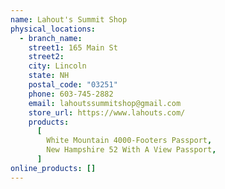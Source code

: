 ```yaml
---
name: Lahout's Summit Shop
physical_locations:
  - branch_name:
    street1: 165 Main St
    street2:
    city: Lincoln
    state: NH
    postal_code: "03251"
    phone: 603-745-2882
    email: lahoutssummitshop@gmail.com
    store_url: https://www.lahouts.com/
    products:
      [
        White Mountain 4000-Footers Passport,
        New Hampshire 52 With A View Passport,
      ]
online_products: []
---
```

